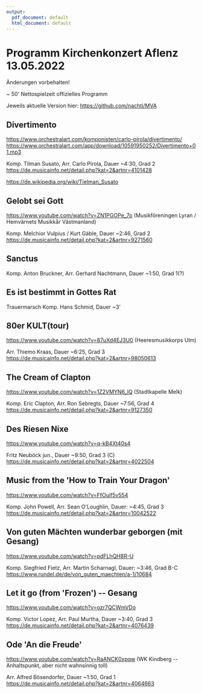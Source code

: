 ```yaml
---
output:
  pdf_document: default
  html_document: default
---
```

# Programm Kirchenkonzert Aflenz 13.05.2022

Änderungen vorbehalten!

~ 50' Nettospielzeit offizielles Programm

Jeweils aktuelle Version hier:
https://github.com/nachti/MVA



## Divertimento
https://www.orchestralart.com/komponisten/carlo-pirola/divertimento/
https://www.orchestralart.com/app/download/10591950252/Divertimento+01.mp3

Komp. Tilman Susato, Arr. Carlo Pirola, Dauer ~4:30, Grad 2
https://de.musicainfo.net/detail.php?kat=2&artnr=4101428

https://de.wikipedia.org/wiki/Tielman_Susato



## Gelobt sei Gott
https://www.youtube.com/watch?v=ZN1PGOPe_7o (Musikföreningen Lyran / Hemvärnets Musikkår Västmanland)

Komp. Melchior Vulpius / Kurt Gäble, Dauer ~2:46, Grad 2
https://de.musicainfo.net/detail.php?kat=2&artnr=9271560


## Sanctus

Komp. Anton Bruckner, Arr. Gerhard Nachtmann, Dauer ~1:50, Grad 1(?)

## Es ist bestimmt in Gottes Rat

Trauermarsch
Komp. Hans Schmid, Dauer  ~3'


## 80er KULT(tour)
https://www.youtube.com/watch?v=87uXd4EJ3U0 (Heeresmusikkorps Ulm)

Arr. Thiemo Kraas, Dauer ~6:25, Grad 3
https://de.musicainfo.net/detail.php?kat=2&artnr=98050613


## The Cream of Clapton
https://www.youtube.com/watch?v=1Z2VMYN6_lQ (Stadtkapelle Melk)

Komp. Eric Clapton, Arr. Ron Sebregts, Dauer ~7:56, Grad 4
https://de.musicainfo.net/detail.php?kat=2&artnr=9127350


## Des Riesen Nixe
https://www.youtube.com/watch?v=q-kB4Xt40s4

Fritz Neuböck jun., Dauer ~9:50, Grad 3 (C)
https://de.musicainfo.net/detail.php?kat=2&artnr=4022504


## Music from the 'How to Train Your Dragon'
https://www.youtube.com/watch?v=FfOuif5v554

Komp. John Powell, Arr. Sean O'Loughlin, Dauer: ~4:45, Grad 3
https://de.musicainfo.net/detail.php?kat=2&artnr=10042522


## Von guten Mächten wunderbar geborgen (mit Gesang)
https://www.youtube.com/watch?v=pdFLhQH8R-U

Komp. Siegfried Fietz, Arr. Martin Scharnagl, Dauer: ~3:46, Grad B-C
https://www.rundel.de/de/von_guten_maechten/a-1/10684


## Let it go (from 'Frozen') -- Gesang
https://www.youtube.com/watch?v=ozr7QCWmVDo

Komp. Victor Lopez, Arr. Paul Murtha, Dauer ~3:40, Grad 3
https://de.musicainfo.net/detail.php?kat=2&artnr=4076439


## Ode 'An die Freude'
https://www.youtube.com/watch?v=RaANCK0xpqw (WK Kindberg -- Anhaltspunkt, aber nicht wahnsinnig toll)

Arr. Alfred Bösendorfer, Dauer ~1:50, Grad 1
https://de.musicainfo.net/detail.php?kat=2&artnr=4064663


